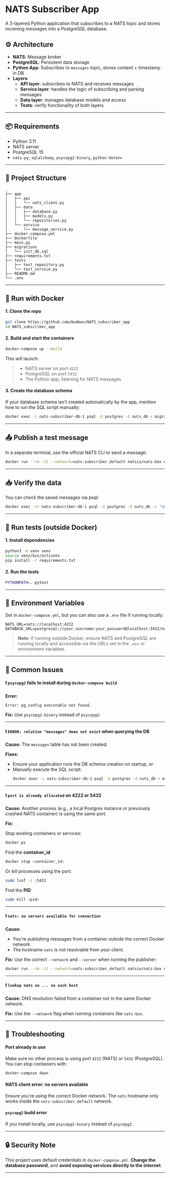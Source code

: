 # NATS Subscriber App

A 3-layered Python application that subscribes to a NATS topic and stores incoming messages into a PostgreSQL database.

## ⚙️ Architecture

- **NATS**: Message broker
- **PostgreSQL**: Persistent data storage
- **Python App**: Subscribes to `messages` topic, stores content + timestamp in DB
- **Layers**:
  - **API layer**: subscribes to NATS and receives messages
  - **Service layer**: handles the logic of subscribing and parsing messages
  - **Data layer**: manages database models and access
  - **Tests**: verify functionality of both layers

---

## 📦 Requirements

- Python 3.11
- NATS server
- PostgreSQL 15
- `nats-py`, `sqlalchemy`, `psycopg2-binary`, `python-dotenv`

---

## 📁 Project Structure

```
.
├── app
│   ├── api
│   │   └── nats_client.py
│   ├── data
│   │   ├── database.py
│   │   ├── models.py
│   │   └── repositories.py
│   └── service
│       └── message_service.py
├── docker-compose.yml
├── Dockerfile
├── main.py
├── migrations
│   └── init_db.sql
├── requirements.txt
├── tests
│   ├── test_repository.py
│   └── test_service.py
├── README.md
└── .env
```

---

## 🐋 Run with Docker

#### 1. Clone the repo

```bash
git clone https://github.com/Audman/NATS_subscriber_app
cd NATS_subscriber_app
```

#### 2. Build and start the containers

```bash
docker-compose up --build
```
This will launch:
> - NATS server on port `4222`
> - PostgreSQL on port `5432`
> - The Python app, listening for NATS messages

#### 3. Create the database schema

If your database schema isn't created automatically by the app, mention how to run the SQL script manually:
```bash
docker exec -i nats-subscriber-db-1 psql -U postgres -d nuts_db < migrations/init_db.sql
```



---

## 📤 Publish a test message

In a separate terminal, use the official NATS CLI to send a message:

```bash
docker run --rm -it --network=nats-subscriber_default natsio/nats-box nats pub messages "Test message" --server nats://nats:4222
```

---

## 📥 Verify the data

You can check the saved messages via psql:

```bash
docker exec -it nats-subscriber-db-1 psql -U postgres -d nuts_db -c "SELECT * FROM messages;"
```

---

## 🧪 Run tests (outside Docker)

#### 1. Install dependencies

```bash
python3 -m venv venv
source venv/bin/activate
pip install -r requirements.txt
```

#### 2. Run the tests

```bash
PYTHONPATH=. pytest
```

---

## 🧩 Environment Variables

Set in `docker-compose.yml`, but you can also use a `.env` file if running locally:

```
NATS_URL=nats://localhost:4222
DATABASE_URL=postgresql://your_username:your_password@localhost:5432/nuts_db
```

> **Note**: If running outside Docker, ensure NATS and PostgreSQL are running locally and accessible via the URLs set in the `.env` or environment variables.

---

## 🔧 Common Issues

#### ❗ `psycopg2` fails to install during `docker-compose build`
**Error:**
```
Error: pg_config executable not found.
```

**Fix:**
Use `psycopg2-binary` instead of `psycopg2`:

---

#### ❗ `ERROR: relation "messages" does not exist` when querying the DB

**Cause:**
The `messages` table has not been created.

**Fixes:**
- Ensure your application runs the DB schema creation on startup, *or*
- Manually execute the SQL script:
  ```bash
  docker exec -i nats-subscriber-db-1 psql -U postgres -d nuts_db < migrations/init_db.sql
  ```

---

#### ❗ `port is already allocated` on 4222 or 5432

**Cause:**
Another process (e.g., a local Postgres instance or previously crashed NATS container) is using the same port.

**Fix:**

Stop existing containers or services:
```bash
docker ps
```

Find the **container_id**

```bash
docker stop <container_id>
```

Or kill processes using the port:

```bash
sudo lsof -i :5432
```

Find the **PID**

```bash
sudo kill <pid>
```

---

#### ❗ `nats: no servers available for connection`

**Cause:**
- You're publishing messages from a container outside the correct Docker network.
- The hostname `nats` is not resolvable from your client.

**Fix:**
Use the correct `--network` and `--server` when running the publisher:

```bash
docker run --rm -it --network=nats-subscriber_default natsio/nats-box nats pub messages "Test" --server nats://nats:4222
```

---

#### ❗ `lookup nats on ... no such host`

**Cause:**
DNS resolution failed from a container not in the same Docker network.

**Fix:**
Use the `--network` flag when running containers like `nats-box`.

---

## 🐛 Troubleshooting

#### Port already in use
Make sure no other process is using port `4222` (NATS) or `5432` (PostgreSQL).
You can stop containers with:
```bash
docker-compose down
```

#### NATS client error: no servers available
Ensure you're using the correct Docker network.
The `nats` hostname only works inside the `nats-subscriber_default` network.

#### `psycopg2` build error
If you install locally, use `psycopg2-binary` instead of `psycopg2`.

---

## 🔒 Security Note

This project uses default credentials in `docker-compose.yml`.
**Change the database password**, and **avoid exposing services directly to the internet**.

---
